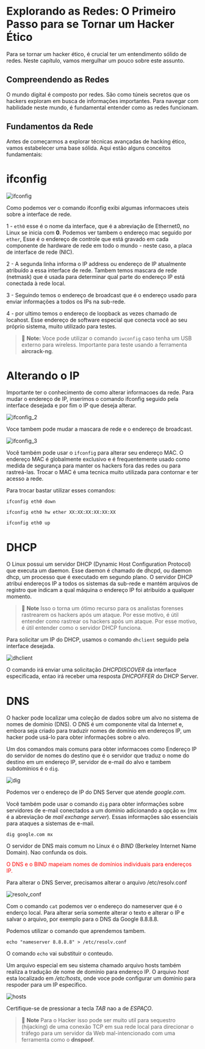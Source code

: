 # Explorando as Redes: O Primeiro Passo para se Tornar um Hacker Ético

Para se tornar um hacker ético, é crucial ter um entendimento sólido de redes. Neste capítulo, vamos mergulhar um pouco sobre este assunto.

## Compreendendo as Redes

O mundo digital é composto por redes. São como túneis secretos que os hackers exploram em busca de informações importantes. Para navegar com habilidade neste mundo, é fundamental entender como as redes funcionam.

## Fundamentos da Rede

Antes de começarmos a explorar técnicas avançadas de hacking ético, vamos estabelecer uma base sólida. Aqui estão alguns conceitos fundamentais:

# ifconfig

![ifconfig](images/ifconfig.png)

Como podemos ver o comando ifconfig exibi algumas informacoes uteis sobre a interface de rede. 

1 - `eth0` esse é o nome da interface, que é a abreviação de Ethernet0, no Linux se inicia com **0**. Podemos ver tambem o endereço mac seguido por `ether`, Esse é o endereço de controle que está gravado em cada componente de hardware de rede em todo o mundo - neste caso, a placa de interface de rede (NIC).

2 - A segunda linha informa o IP address ou endereço de IP atualmente atribuído a essa interface de rede. Tambem temos mascara de rede (netmask) que é usada para determinar qual parte do endereço IP está conectada à rede local.

3 - Seguindo temos o endereço de broadcast que é o endereço usado para enviar informações a todos os IPs na sub-rede.

4 - por ultimo temos o endereço de loopback as vezes chamado de locahost. Esse endereço de software especial que conecta você ao seu próprio sistema, muito utilizado para testes.

> :memo: **Note:** Voce pode utilizar o comando `iwconfig` caso tenha um USB externo para wireless. Importante para teste usando a ferramenta **aircrack-ng**.

# Alterando o IP
Importante ter o conhecimento de como alterar informacoes da rede. Para mudar o endereço de IP, inserimos o comando ifconfig seguido pela interface desejada e por fim o IP que deseja alterar.

![ifconfig_2](images/ifconfig_2.png)

Voce tambem pode mudar a mascara de rede e o endereço de broadcast.

![ifconfig_3](images/ifconfig_3.png)

Você também pode usar o `ifconfig` para alterar seu endereço MAC. O endereço MAC é globalmente exclusivo e é frequentemente usado como medida de segurança para manter os hackers fora das redes ou para rastreá-las. Trocar o MAC é uma tecnica muito utilizada para contornar e ter acesso a rede.

Para trocar bastar utilizar esses comandos:

`ifconfig eth0 down`

`ifconfig eth0 hw ether XX:XX:XX:XX:XX:XX`

`ifconfig eth0 up`

# DHCP
O Linux possui um servidor DHCP (Dynamic Host Configuration Protocol) que executa um daemon. Esse daemon é chamado de dhcpd, ou daemon dhcp, um processo que é executado em segundo plano. O servidor DHCP atribui endereços IP a todos os sistemas da sub-rede e mantém arquivos de registro que indicam a qual máquina o endereço IP foi atribuído a qualquer momento.

> :memo: **Note**
Isso o torna um ótimo recurso para os analistas forenses rastrearem os hackers após um ataque. Por esse motivo, é útil entender como rastrear os hackers após um ataque. Por esse motivo, é útil entender como o servidor DHCP funciona.

Para solicitar um IP do DHCP, usamos o comando `dhclient` seguido pela interface desejada.

![dhclient](images/dhclient.png)

O comando irá enviar uma solicitação *DHCPDISCOVER* da interface especificada, entao irá receber uma resposta *DHCPOFFER* do DHCP Server.

# DNS
O hacker pode localizar uma coleção de dados sobre um alvo no sistema de nomes de domínio (DNS). O DNS é um componente vital da Internet e, embora seja criado para traduzir nomes de domínio em endereços IP, um hacker pode usá-lo para obter informações sobre o alvo.

Um dos comandos mais comuns para obter informacoes como Endereço IP do servidor de nomes do destino que é o servidor que traduz o nome do destino em um endereço IP, servidor de e-mail do alvo e tambem subdominios é o `dig`.

![dig](images/dig.png)

Podemos ver o endereço de IP do DNS Server que atende *google.com*.

Você também pode usar o comando `dig` para obter informações sobre servidores de e-mail conectados a um domínio adicionando a opção `mx` (mx é a abreviação de *mail exchange server*). Essas informações são essenciais para ataques a sistemas de e-mail. 

`dig google.com mx`

O servidor de DNS mais comum no Linux é o *BIND* (Berkeley Internet Name Domain). Nao confunda os dois. <p style="color:red">O DNS e o BIND mapeiam nomes de domínios individuais para endereços IP.</p>

Para alterar o DNS Server, precisamos alterar o arquivo /etc/resolv.conf

![resolv_conf](images/resolv_conf.png)

Com o comando `cat` podemos ver o endereço do nameserver que é o enderço local. Para alterar seria somente alterar o texto e alterar o IP e salvar o arquivo, por exemplo para o DNS da Google 8.8.8.8.

Podemos utilizar o comando que aprendemos tambem.

`echo "nameserver 8.8.8.8" > /etc/resolv.conf`

O comando `echo` vai substituir o conteudo.

Um arquivo especial em seu sistema chamado arquivo hosts também realiza a tradução de nome de domínio para endereço IP. O arquivo *host* esta localizado em */etc/hosts*, onde voce pode configurar um dominio para respoder para um IP especifico.

![hosts](images/hosts.png)

Certifique-se de pressionar a tecla *TAB* nao a de *ESPAÇO*.

> :memo: **Note** Para o Hacker isso pode ser muito util para sequestro (hijacking) de uma conexão TCP em sua rede local para direcionar o tráfego para um servidor da Web mal-intencionado com uma ferramenta como o **dnspoof**.

